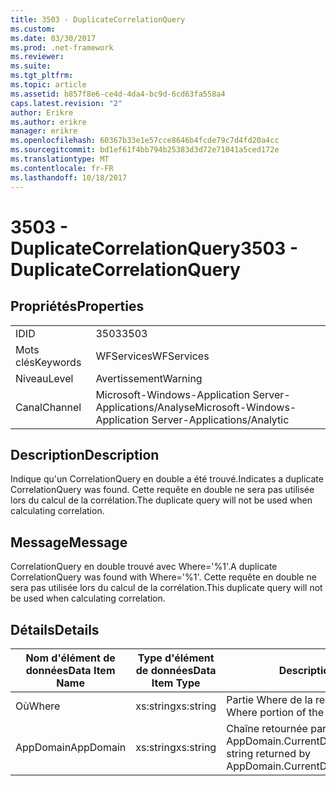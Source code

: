 ```yaml
---
title: 3503 - DuplicateCorrelationQuery
ms.custom: 
ms.date: 03/30/2017
ms.prod: .net-framework
ms.reviewer: 
ms.suite: 
ms.tgt_pltfrm: 
ms.topic: article
ms.assetid: b857f8e6-ce4d-4da4-bc9d-6cd63fa558a4
caps.latest.revision: "2"
author: Erikre
ms.author: erikre
manager: erikre
ms.openlocfilehash: 60367b33e1e57cce8646b4fcde79c7d4fd20a4cc
ms.sourcegitcommit: bd1ef61f4bb794b25383d3d72e71041a5ced172e
ms.translationtype: MT
ms.contentlocale: fr-FR
ms.lasthandoff: 10/18/2017
---
```

# <a name="3503---duplicatecorrelationquery"></a><span data-ttu-id="a5589-102">3503 - DuplicateCorrelationQuery</span><span class="sxs-lookup"><span data-stu-id="a5589-102">3503 - DuplicateCorrelationQuery</span></span>
## <a name="properties"></a><span data-ttu-id="a5589-103">Propriétés</span><span class="sxs-lookup"><span data-stu-id="a5589-103">Properties</span></span>  
  
|||  
|-|-|  
|<span data-ttu-id="a5589-104">ID</span><span class="sxs-lookup"><span data-stu-id="a5589-104">ID</span></span>|<span data-ttu-id="a5589-105">3503</span><span class="sxs-lookup"><span data-stu-id="a5589-105">3503</span></span>|  
|<span data-ttu-id="a5589-106">Mots clés</span><span class="sxs-lookup"><span data-stu-id="a5589-106">Keywords</span></span>|<span data-ttu-id="a5589-107">WFServices</span><span class="sxs-lookup"><span data-stu-id="a5589-107">WFServices</span></span>|  
|<span data-ttu-id="a5589-108">Niveau</span><span class="sxs-lookup"><span data-stu-id="a5589-108">Level</span></span>|<span data-ttu-id="a5589-109">Avertissement</span><span class="sxs-lookup"><span data-stu-id="a5589-109">Warning</span></span>|  
|<span data-ttu-id="a5589-110">Canal</span><span class="sxs-lookup"><span data-stu-id="a5589-110">Channel</span></span>|<span data-ttu-id="a5589-111">Microsoft-Windows-Application Server-Applications/Analyse</span><span class="sxs-lookup"><span data-stu-id="a5589-111">Microsoft-Windows-Application Server-Applications/Analytic</span></span>|  
  
## <a name="description"></a><span data-ttu-id="a5589-112">Description</span><span class="sxs-lookup"><span data-stu-id="a5589-112">Description</span></span>  
 <span data-ttu-id="a5589-113">Indique qu'un CorrelationQuery en double a été trouvé.</span><span class="sxs-lookup"><span data-stu-id="a5589-113">Indicates a duplicate CorrelationQuery was found.</span></span> <span data-ttu-id="a5589-114">Cette requête en double ne sera pas utilisée lors du calcul de la corrélation.</span><span class="sxs-lookup"><span data-stu-id="a5589-114">The duplicate query will not be used when calculating correlation.</span></span>  
  
## <a name="message"></a><span data-ttu-id="a5589-115">Message</span><span class="sxs-lookup"><span data-stu-id="a5589-115">Message</span></span>  
 <span data-ttu-id="a5589-116">CorrelationQuery en double trouvé avec Where='%1'.</span><span class="sxs-lookup"><span data-stu-id="a5589-116">A duplicate CorrelationQuery was found with Where='%1'.</span></span> <span data-ttu-id="a5589-117">Cette requête en double ne sera pas utilisée lors du calcul de la corrélation.</span><span class="sxs-lookup"><span data-stu-id="a5589-117">This duplicate query will not be used when calculating correlation.</span></span>  
  
## <a name="details"></a><span data-ttu-id="a5589-118">Détails</span><span class="sxs-lookup"><span data-stu-id="a5589-118">Details</span></span>  
  
|<span data-ttu-id="a5589-119">Nom d'élément de données</span><span class="sxs-lookup"><span data-stu-id="a5589-119">Data Item Name</span></span>|<span data-ttu-id="a5589-120">Type d'élément de données</span><span class="sxs-lookup"><span data-stu-id="a5589-120">Data Item Type</span></span>|<span data-ttu-id="a5589-121">Description</span><span class="sxs-lookup"><span data-stu-id="a5589-121">Description</span></span>|  
|--------------------|--------------------|-----------------|  
|<span data-ttu-id="a5589-122">Où</span><span class="sxs-lookup"><span data-stu-id="a5589-122">Where</span></span>|<span data-ttu-id="a5589-123">xs:string</span><span class="sxs-lookup"><span data-stu-id="a5589-123">xs:string</span></span>|<span data-ttu-id="a5589-124">Partie Where de la requête de corrélation.</span><span class="sxs-lookup"><span data-stu-id="a5589-124">The Where portion of the correlation query.</span></span>|  
|<span data-ttu-id="a5589-125">AppDomain</span><span class="sxs-lookup"><span data-stu-id="a5589-125">AppDomain</span></span>|<span data-ttu-id="a5589-126">xs:string</span><span class="sxs-lookup"><span data-stu-id="a5589-126">xs:string</span></span>|<span data-ttu-id="a5589-127">Chaîne retournée par AppDomain.CurrentDomain.FriendlyName.</span><span class="sxs-lookup"><span data-stu-id="a5589-127">The string returned by AppDomain.CurrentDomain.FriendlyName.</span></span>|
